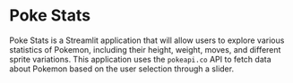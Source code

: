 # Poke Stats

Poke Stats is a Streamlit application that will allow users to explore various statistics of Pokemon, 
including their height, weight, moves, and different sprite variations. 
This application uses the `pokeapi.co` API to fetch  data about Pokemon
based on the user selection through a slider. 

